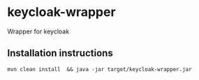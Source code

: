 # keycloak-wrapper
Wrapper for keycloak

## Installation instructions

`mvn clean install  && java -jar target/keycloak-wrapper.jar`
